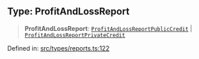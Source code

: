 
## Type: ProfitAndLossReport

> **ProfitAndLossReport**: [`ProfitAndLossReportPublicCredit`](#type-profitandlossreportpubliccredit) \| [`ProfitAndLossReportPrivateCredit`](#type-profitandlossreportprivatecredit)

Defined in: [src/types/reports.ts:122](https://github.com/centrifuge/sdk/blob/e8e313ed95c35b522a7e87515220a81ae2649430/src/types/reports.ts#L122)
